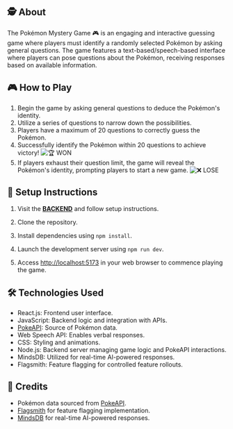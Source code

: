 ## 🕵️ About

The Pokémon Mystery Game 🎮 is an engaging and interactive guessing game where players must identify a randomly selected Pokémon by asking general questions. The game features a text-based/speech-based interface where players can pose questions about the Pokémon, receiving responses based on available information.

## 🎮 How to Play

1. Begin the game by asking general questions to deduce the Pokémon's identity.
2. Utilize a series of questions to narrow down the possibilities.
3. Players have a maximum of 20 questions to correctly guess the Pokémon.
4. Successfully identify the Pokémon within 20 questions to achieve victory!
   ![🏆 WON](https://github.com/parthiv11/mystery-pokemon/assets/75653580/7666f8eb-a708-419b-880a-6ecaa1faea0b)
5. If players exhaust their question limit, the game will reveal the Pokémon's identity, prompting players to start a new game.
   ![❌ LOSE](https://github.com/parthiv11/mystery-pokemon/assets/75653580/31f63d37-4f27-4fc0-8894-7284249d1c6c)

## 🔧 Setup Instructions

1. Visit the **[BACKEND](https://github.com/parthiv11/mystery-server)** and follow setup instructions.

2. Clone the repository.
3. Install dependencies using `npm install`.
4. Launch the development server using `npm run dev`.
5. Access [http://localhost:5173](http://localhost:5173) in your web browser to commence playing the game.

## 🛠️ Technologies Used

- React.js: Frontend user interface.
- JavaScript: Backend logic and integration with APIs.
- [PokeAPI](https://pokeapi.co/): Source of Pokémon data.
- Web Speech API: Enables verbal responses.
- CSS: Styling and animations.
- Node.js: Backend server managing game logic and PokeAPI interactions.
- MindsDB: Utilized for real-time AI-powered responses.
- Flagsmith: Feature flagging for controlled feature rollouts.

## 📜 Credits

- Pokémon data sourced from [PokeAPI](https://pokeapi.co/).
- [Flagsmith](https://www.flagsmith.com/) for feature flagging implementation.
- [MindsDB](https://mindsdb.com/) for real-time AI-powered responses.
